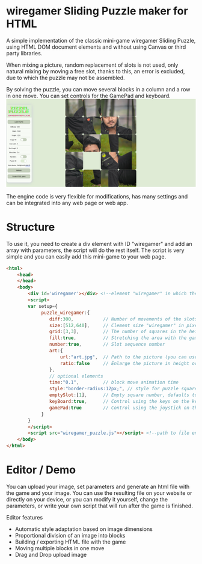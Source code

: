 # wiregamer Sliding Puzzle maker for HTML 

A simple implementation of the classic mini-game wiregamer Sliding Puzzle, using HTML DOM document elements and without using Canvas or third party libraries. 

When mixing a picture, random replacement of slots is not used, only natural mixing by moving a free slot, thanks to this, an error is excluded, due to which the puzzle may not be assembled.

By solving the puzzle, you can move several blocks in a column and a row in one move. You can set controls for the GamePad and keyboard.
![puzzle game screen Short](image.png)

The engine code is very flexible for modifications, has many settings and can be integrated into any web page or web app.

# Structure

To use it, you need to create a div element with ID "wiregamer" and add an array with parameters, the script will do the rest itself. The script is very simple and you can easily add this mini-game to your web page.

```html
<html>
    <head>
    </head>
    <body>
        <div id='wiregamer'></div> <!--element "wiregamer" in which the game will take place-->
        <script>
        var setup={
             puzzle_wiregamer:{
                diff:300,           // Number of movements of the slots for shuffling pictures
                size:[512,640],     // Clement size "wiregamer" in pixels only
                grid:[3,3],         // The number of squares in the height and width of the picture
                fill:true,          // Stretching the area with the game to fit the element is recommended for fullscreen
                number:true,        // Slot sequence number
                art:{
                    url:"art.jpg",  // Path to the picture (you can use any format of supported browsers, gif-animation and svg)
                    ratio:false     // Enlarge the picture in height or width
                },
                // optional elements
                time:"0.1",         // block move animation time
                style:"border-radius:12px;", // style for puzzle square
                emptySlot:[1],      // Empty square number, defaults to the lower right quadrant.
                keyBoard:true,      // Control using the keys on the keyboard
                gamePad:true        // Control using the joystick on the Gamepad
             }
        }
        </script>
        <script src="wiregamer_puzzle.js"></script> <!--path to file engine-->
    </body>
</html>
```


# Editor / Demo

You can upload your image, set parameters and generate an html file with the game and your image. You can use the resulting file on your website or directly on your device, or you can modify it yourself, change the parameters, or write your own script that will run after the game is finished.


Editor features
- Automatic style adaptation based on image dimensions
- Proportional division of an image into blocks
- Building / exporting HTML file with the game
- Moving multiple blocks in one move
- Drag and Drop upload image


